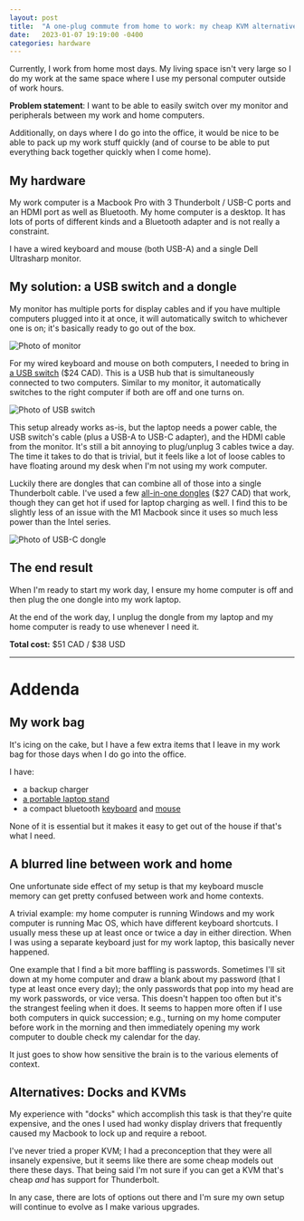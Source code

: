 ```yaml
---
layout: post
title:  "A one-plug commute from home to work: my cheap KVM alternative"
date:   2023-01-07 19:19:00 -0400
categories: hardware
---
```


Currently, I work from home most days.
My living space isn't very large so I do my work at the same space where I use my personal computer outside of work hours.

**Problem statement**: I want to be able to easily switch over my monitor and peripherals between my work and home computers.

Additionally, on days where I do go into the office, it would be nice to be able to pack up my work stuff quickly (and of course to be able to put everything back together quickly when I come home).

## My hardware

My work computer is a Macbook Pro with 3 Thunderbolt / USB-C ports and an HDMI port as well as Bluetooth.
My home computer is a desktop.
It has lots of ports of different kinds and a Bluetooth adapter and is not really a constraint.

I have a wired keyboard and mouse (both USB-A) and a single Dell Ultrasharp monitor.

## My solution: a USB switch and a dongle

My monitor has multiple ports for display cables and if you have multiple computers plugged into it at once, it will automatically switch to whichever one is on; it's basically ready to go out of the box.

![Photo of monitor]({{site.baseurl}}/images/kvm/dell-ultrasharp.avif)

For my wired keyboard and mouse on both computers, I needed to bring in [a USB switch](https://www.amazon.ca/-/en/gp/product/B07TS5JNT3/) ($24 CAD).
This is a USB hub that is simultaneously connected to two computers.
Similar to my monitor, it automatically switches to the right computer if both are off and one turns on.

![Photo of USB switch]({{site.baseurl}}/images/kvm/usb-switch.jpg)

This setup already works as-is, but the laptop needs a power cable, the USB switch's cable (plus a USB-A to USB-C adapter), and the HDMI cable from the monitor.
It's still a bit annoying to plug/unplug 3 cables twice a day.
The time it takes to do that is trivial, but it feels like a lot of loose cables to have floating around my desk when I'm not using my work computer.

Luckily there are dongles that can combine all of those into a single Thunderbolt cable.
I've used a few [all-in-one dongles](https://www.amazon.ca/-/en/gp/product/B09QKFGNS8/) ($27 CAD) that work, though they can get hot if used for laptop charging as well.
I find this to be slightly less of an issue with the M1 Macbook since it uses so much less power than the Intel series.

![Photo of USB-C dongle]({{site.baseurl}}/images/kvm/dongle.jpg)

## The end result

When I'm ready to start my work day, I ensure my home computer is off and then plug the one dongle into my work laptop.

At the end of the work day, I unplug the dongle from my laptop and my home computer is ready to use whenever I need it.

**Total cost:** $51 CAD / $38 USD

---

# Addenda

## My work bag

It's icing on the cake, but I have a few extra items that I leave in my work bag for those days when I do go into the office.

I have:

- a backup charger
- [a portable laptop stand](https://www.therooststand.com/)
- a compact bluetooth [keyboard](https://www.logitech.com/en-ca/products/keyboards/k380-multi-device.920-011135.html) and [mouse](https://www.logitech.com/en-ca/products/mice/mx-anywhere-3.910-005833.html)

None of it is essential but it makes it easy to get out of the house if that's what I need.

## A blurred line between work and home

One unfortunate side effect of my setup is that my keyboard muscle memory can get pretty confused between work and home contexts.

A trivial example: my home computer is running Windows and my work computer is running Mac OS, which have different keyboard shortcuts.
I usually mess these up at least once or twice a day in either direction.
When I was using a separate keyboard just for my work laptop, this basically never happened.

One example that I find a bit more baffling is passwords.
Sometimes I'll sit down at my home computer and draw a blank about my password (that I type at least once every day); the only passwords that pop into my head are my work passwords, or vice versa.
This doesn't happen too often but it's the strangest feeling when it does.
It seems to happen more often if I use both computers in quick succession; e.g., turning on my home computer before work in the morning and then immediately opening my work computer to double check my calendar for the day.

It just goes to show how sensitive the brain is to the various elements of context.

## Alternatives: Docks and KVMs

My experience with "docks" which accomplish this task is that they're quite expensive, and the ones I used had wonky display drivers that frequently caused my Macbook to lock up and require a reboot.

I've never tried a proper KVM; I had a preconception that they were all insanely expensive, but it seems like there are some cheap models out there these days.
That being said I'm not sure if you can get a KVM that's cheap _and_ has support for Thunderbolt.

In any case, there are lots of options out there and I'm sure my own setup will continue to evolve as I make various upgrades.
